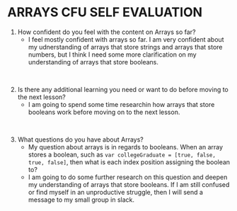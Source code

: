 # ARRAYS CFU SELF EVALUATION 
1. How confident do you feel with the content on Arrays so far?
    - I feel mostly confident with arrays so far. I am very confident about my udnerstanding of arrays that store strings and arrays that store numbers, but I think I need some more clarification on my understanding of arrays that store booleans.  
<br/>

2. Is there any additional learning you need or want to do before moving to the next lesson?
    - I am going to spend some time researchin how arrays that store booleans work before moving on to the next lesson.  
<br/>

3. What questions do you have about Arrays?
    - My question about arrays is in regards to booleans. When an array stores a boolean, such as `var collegeGraduate = [true, false, true, false]`, then what is each index position assigning the boolean to?  
    - I am going to do some further research on this question and deepen my understanding of arrays that store booleans. If I am still confused or find myself in an unproductive struggle, then I will send a message to my small group in slack. 